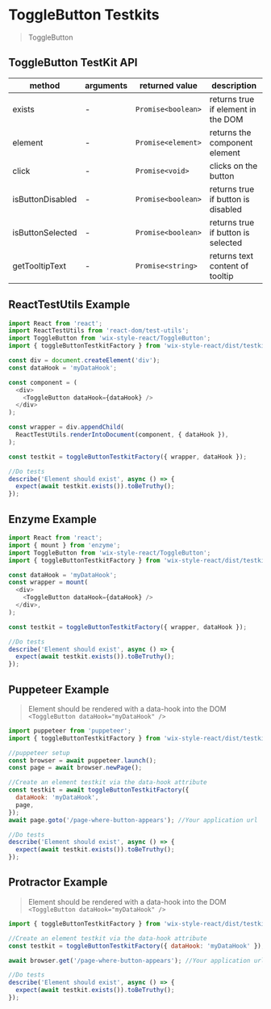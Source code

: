 # ToggleButton Testkits

> ToggleButton

## ToggleButton TestKit API

| method           | arguments | returned value     | description                        |
| ---------------- | --------- | ------------------ | ---------------------------------- |
| exists           | -         | `Promise<boolean>` | returns true if element in the DOM |
| element          | -         | `Promise<element>` | returns the component element      |
| click            | -         | `Promise<void>`    | clicks on the button               |
| isButtonDisabled | -         | `Promise<boolean>` | returns true if button is disabled |
| isButtonSelected | -         | `Promise<boolean>` | returns true if button is selected |
| getTooltipText   | -         | `Promise<string>`  | returns text content of tooltip    |

## ReactTestUtils Example

```javascript
import React from 'react';
import ReactTestUtils from 'react-dom/test-utils';
import ToggleButton from 'wix-style-react/ToggleButton';
import { toggleButtonTestkitFactory } from 'wix-style-react/dist/testkit';

const div = document.createElement('div');
const dataHook = 'myDataHook';

const component = (
  <div>
    <ToggleButton dataHook={dataHook} />
  </div>
);

const wrapper = div.appendChild(
  ReactTestUtils.renderIntoDocument(component, { dataHook }),
);

const testkit = toggleButtonTestkitFactory({ wrapper, dataHook });

//Do tests
describe('Element should exist', async () => {
  expect(await testkit.exists()).toBeTruthy();
});
```

## Enzyme Example

```javascript
import React from 'react';
import { mount } from 'enzyme';
import ToggleButton from 'wix-style-react/ToggleButton';
import { toggleButtonTestkitFactory } from 'wix-style-react/dist/testkit/enzyme';

const dataHook = 'myDataHook';
const wrapper = mount(
  <div>
    <ToggleButton dataHook={dataHook} />
  </div>,
);

const testkit = toggleButtonTestkitFactory({ wrapper, dataHook });

//Do tests
describe('Element should exist', async () => {
  expect(await testkit.exists()).toBeTruthy();
});
```

## Puppeteer Example

> Element should be rendered with a data-hook into the DOM `<ToggleButton dataHook="myDataHook" />`

```javascript
import puppeteer from 'puppeteer';
import { toggleButtonTestkitFactory } from 'wix-style-react/dist/testkit/puppeteer';

//puppeteer setup
const browser = await puppeteer.launch();
const page = await browser.newPage();

//Create an element testkit via the data-hook attribute
const testkit = await toggleButtonTestkitFactory({
  dataHook: 'myDataHook',
  page,
});
await page.goto('/page-where-button-appears'); //Your application url

//Do tests
describe('Element should exist', async () => {
  expect(await testkit.exists()).toBeTruthy();
});
```

## Protractor Example

> Element should be rendered with a data-hook into the DOM `<ToggleButton dataHook="myDataHook" />`

```javascript
import { toggleButtonTestkitFactory } from 'wix-style-react/dist/testkit/protractor';

//Create an element testkit via the data-hook attribute
const testkit = toggleButtonTestkitFactory({ dataHook: 'myDataHook' });

await browser.get('/page-where-button-appears'); //Your application url

//Do tests
describe('Element should exist', async () => {
  expect(await testkit.exists()).toBeTruthy();
});
```
